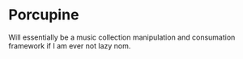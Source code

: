 # Porcupine

Will essentially be a music collection manipulation and consumation framework if I am ever not lazy nom.
